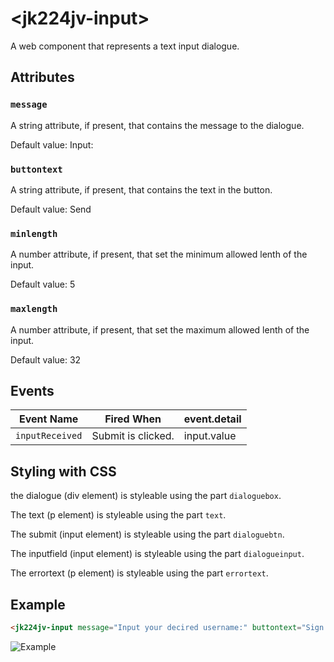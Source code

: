 # &lt;jk224jv-input&gt;

A web component that represents a text input dialogue.

## Attributes

### `message`

A string attribute, if present, that contains the message to the dialogue.

Default value: Input:

### `buttontext`

A string attribute, if present, that contains the text in the button.

Default value: Send

### `minlength`

A number attribute, if present, that set the minimum allowed lenth of the input.

Default value: 5

### `maxlength`

A number attribute, if present, that set the maximum allowed lenth of the input.

Default value: 32

## Events

| Event Name     | Fired When | event.detail |
|----------------|------------|--------------|
| `inputReceived`| Submit is clicked.| input.value|

## Styling with CSS

the dialogue (div element) is styleable using the part `dialoguebox`.

The text (p element) is styleable using the part `text`.

The submit (input element) is styleable using the part `dialoguebtn`.

The inputfield (input element) is styleable using the part `dialogueinput`.

The errortext (p element) is styleable using the part `errortext`.

## Example

```html
<jk224jv-input message="Input your decired username:" buttontext="Sign me up!" minlength="5"></jk224jv-input>
```

![Example](./images/example.gif)
